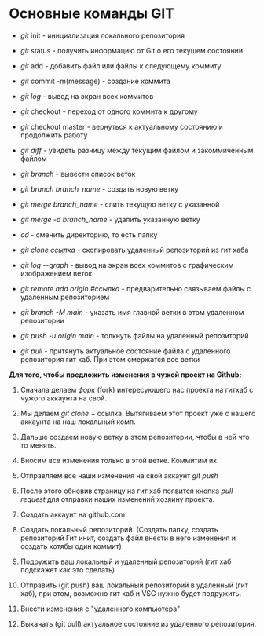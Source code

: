 # **Основные команды GIT**

* *git* init - инициализация локального репозитория

* *git* status - получить информацию от Git  о его текущем состоянии

* *git* add - добавить файл или файлы к следующему коммиту

* *git* commit -m(message) - создание коммита

* *git log* - вывод на экран всех коммитов

* *git* checkout - переход от одного коммита к другому

* *git* checkout master - вернуться к актуальному состоянию и продолжить работу

* *git diff* - увидеть разницу между текущим файлом и закоммиченным файлом

* *git branch* - вывести список веток

* *git branch branch_name* - создать новую ветку

* *git merge branch_name* - слить текущую ветку с указанной

* *git merge -d branch_name* - удалить указанную ветку

* *cd* - сменить директорию, то есть папку

* *git clone ссылка* - скопировать удаленный репозиторий из гит хаба

* *git log --graph* - вывод на экран всех коммитов с графическим изображением веток

* *git remote add origin #ссылка* - предварительно связываем файлы с удаленным репозиторием

* *git branch -M main* - указать имя главной ветки в этом удаленном репозитории

* *git push -u origin main* -  толкнуть файлы на удаленный репозиторий

* *git pull* - притянуть актуальное состояние файла с удаленного репозитория гит хаб. При этом смержатся все ветки



**Для того, чтобы предложить изменения в чужой проект на Github:**

1. Сначала делаем *форк* (fork) интересующего нас проекта на гитхаб с чужого аккаунта на свой.

2. Мы делаем *git clone* + ссылка. Вытягиваем этот проект уже с нашего аккаунта на наш локальный комп.

3. Дальше создаем новую ветку в этом репозитории, чтобы в ней что то менять.

4. Вносим все изменения только в этой ветке. Коммитим их.

5. Отправляем все наши изменения на свой аккаунт *git push*

6. После этого обновив страницу на гит хаб появится кнопка *pull request* для отправки наших изменений хозяину проекта.




1. Создать аккаунт на github.com

2. Создать локальный репозиторий. (Создать папку, создать репозиторий Гит инит, создать файл внести в него изменения и создать хотябы один коммит)

3. Подружить ваш локальный и удаленный репозиторий (гит хаб подскажет как это сделать)

4. Отправить (git push) ваш локальный репозиторий в удаленный (гит хаб), при этом, возможно гит хаб и VSC нужно будет подружить.

5. Внести изменения с "удаленного компьютера"

5. Выкачать (git pull) актуальное состояние из удаленного репозитория.

